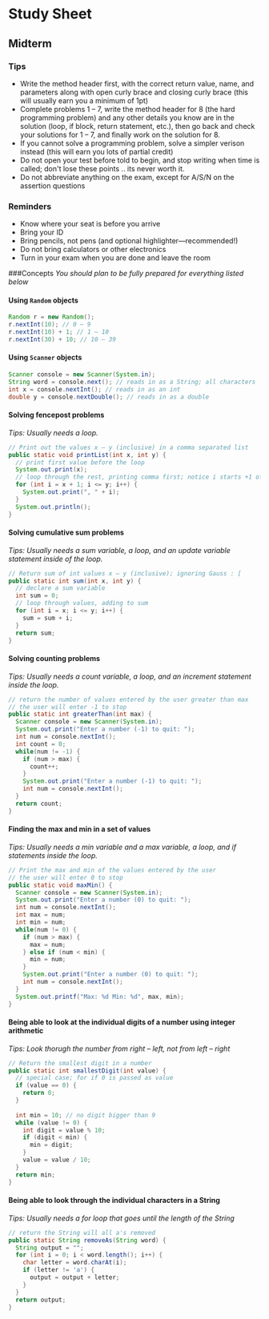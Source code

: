 # Study Sheet
## Midterm

### Tips
* Write the method header first, with the correct return value, name, and parameters along with open curly brace and closing curly brace (this will usually earn you a minimum of 1pt)
* Complete problems 1 – 7, write the method header for 8 (the hard programming problem) and any other details you know are in the solution (loop, if block, return statement, etc.), then go back and check your solutions for 1 – 7, and finally work on the solution for 8.
* If you cannot solve a programming problem, solve a simpler verison instead (this will earn you lots of partial credit)
* Do not open your test before told to begin, and stop writing when time is called; don't lose these points .. its never worth it.
* Do not abbreviate anything on the exam, except for A/S/N on the assertion questions

### Reminders
* Know where your seat is before you arrive
* Bring your ID
* Bring pencils, not pens (and optional highlighter—recommended!)
* Do not bring calculators or other electronics
* Turn in your exam when you are done and leave the room

###Concepts
_You should plan to be fully prepared for everything listed below_

#### Using `Random` objects

  ```java
  Random r = new Random();
  r.nextInt(10); // 0 – 9
  r.nextInt(10) + 1; // 1 – 10
  r.nextInt(30) + 10; // 10 – 39
  ```

#### Using `Scanner` objects

  ```java
  Scanner console = new Scanner(System.in);
  String word = console.next(); // reads in as a String; all characters
  int x = console.nextInt(); // reads in as an int
  double y = console.nextDouble(); // reads in as a double
  ```

#### Solving fencepost problems

  _Tips: Usually needs a loop._
  
  ```java
  // Print out the values x – y (inclusive) in a comma separated list
  public static void printList(int x, int y) {
    // print first value before the loop
    System.out.print(x);
    // loop through the rest, printing comma first; notice i starts +1 of x
    for (int i = x + 1; i <= y; i++) {
      System.out.print(", " + i);
    }
    System.out.println();
  }
  ```
  
#### Solving cumulative sum problems
  
  _Tips: Usually needs a sum variable, a loop, and an update variable statement inside of the loop._
    
  ```java
  // Return sum of int values x – y (inclusive); ignoring Gauss : [
  public static int sum(int x, int y) {
    // declare a sum variable
    int sum = 0;
    // loop through values, adding to sum
    for (int i = x; i <= y; i++) {
      sum = sum + i;
    }
    return sum;
  }
  ```
  
#### Solving counting problems

  _Tips: Usually needs a count variable, a loop, and an increment statement inside the loop._
    
  ```java
  // return the number of values entered by the user greater than max
  // the user will enter -1 to stop
  public static int greaterThan(int max) {
    Scanner console = new Scanner(System.in);
    System.out.print("Enter a number (-1) to quit: ");
    int num = console.nextInt();
    int count = 0;
    while(num != -1) {
      if (num > max) {
        count++;
      }
      System.out.print("Enter a number (-1) to quit: ");
      int num = console.nextInt();
    }
    return count;
  }
  ```
  
#### Finding the max and min in a set of values

  _Tips: Usually needs a min variable and a max variable, a loop, and if statements inside the loop._
    
  ```java
  // Print the max and min of the values entered by the user
  // the user will enter 0 to stop
  public static void maxMin() {
    Scanner console = new Scanner(System.in);
    System.out.print("Enter a number (0) to quit: ");
    int num = console.nextInt();
    int max = num; 
    int min = num;
    while(num != 0) {
      if (num > max) {
        max = num;
      } else if (num < min) {
        min = num;
      }
      System.out.print("Enter a number (0) to quit: ");
      int num = console.nextInt();
    }
    System.out.printf("Max: %d Min: %d", max, min);
  }
  ```

#### Being able to look at the individual digits of a number using integer arithmetic

  _Tips: Look thorugh the number from right – left, not from left – right_
  
  ```java
  // Return the smallest digit in a number
  public static int smallestDigit(int value) {
    // special case; for if 0 is passed as value
    if (value == 0) {
      return 0;
    }
    
    int min = 10; // no digit bigger than 9
    while (value != 0) {
      int digit = value % 10;
      if (digit < min) {
        min = digit;
      }
      value = value / 10;
    }
    return min;
  }
  ```
#### Being able to look through the individual characters in a String

  _Tips: Usually needs a for loop that goes until the length of the String_  

  ```java
  // return the String will all a's removed
  public static String removeAs(String word) {
    String output = "";
    for (int i = 0; i < word.length(); i++) {
      char letter = word.charAt(i);
      if (letter != 'a') {
        output = output + letter;
      }
    }
    return output;
  }
  ```
